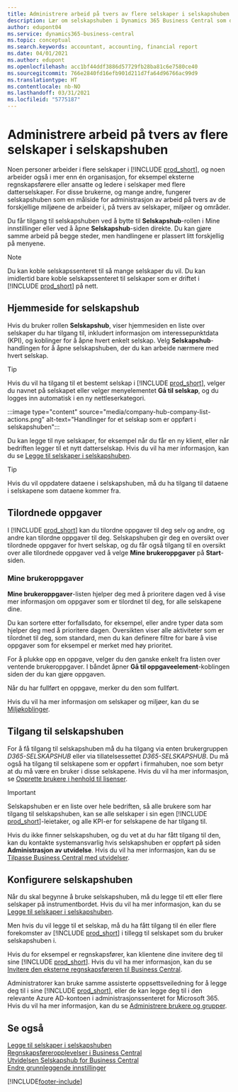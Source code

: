 ```yaml
---
title: Administrere arbeid på tvers av flere selskaper i selskapshuben
description: Lær om selskapshuben i Dynamics 365 Business Central som du bruker til å håndtere arbeidet i flere selskaper.
author: edupont04
ms.service: dynamics365-business-central
ms.topic: conceptual
ms.search.keywords: accountant, accounting, financial report
ms.date: 04/01/2021
ms.author: edupont
ms.openlocfilehash: acc1bf44ddf3886d57729fb28ba81c6e7580ce40
ms.sourcegitcommit: 766e2840fd16efb901d211d7fa64d96766ac99d9
ms.translationtype: HT
ms.contentlocale: nb-NO
ms.lasthandoff: 03/31/2021
ms.locfileid: "5775187"
---
```

# <a name="manage-work-across-multiple-companies-in-the-company-hub"></a>Administrere arbeid på tvers av flere selskaper i selskapshuben

Noen personer arbeider i flere selskaper i [!INCLUDE [prod_short](includes/prod_short.md)], og noen arbeider også i mer enn én organisasjon, for eksempel eksterne regnskapsførere eller ansatte og ledere i selskaper med flere datterselskaper. For disse brukerne, og mange andre, fungerer selskapshuben som en målside for administrasjon av arbeid på tvers av de forskjellige miljøene de arbeider i, på tvers av selskaper, miljøer og områder.  

Du får tilgang til selskapshuben ved å bytte til **Selskapshub**-rollen i Mine innstillinger eller ved å åpne **Selskapshub**-siden direkte. Du kan gjøre samme arbeid på begge steder, men handlingene er plassert litt forskjellig på menyene.  

> [!NOTE]
> Du kan koble selskapssenteret til så mange selskaper du vil. Du kan imidlertid bare koble selskapssenteret til selskaper som er driftet i [!INCLUDE [prod_short](includes/prod_short.md)] på nett.

## <a name="company-hub-home-page"></a>Hjemmeside for selskapshub

Hvis du bruker rollen **Selskapshub**, viser hjemmesiden en liste over selskaper du har tilgang til, inkludert informasjon om interessepunktdata (KPI), og koblinger for å åpne hvert enkelt selskap. <!--You can customize the dashboard to show the data points that you want to see by adding or removing columns. For example, you might want to see taxes that are due, how many open sales documents each company has, or the number of purchase invoices that are due next week. You can configure the view to suit your needs. If you have added many companies, you can use filters to sort your view.--> Velg **Selskapshub**-handlingen for å åpne selskapshuben, der du kan arbeide nærmere med hvert selskap.  

> [!TIP]
> Hvis du vil ha tilgang til et bestemt selskap i [!INCLUDE [prod_short](includes/prod_short.md)], velger du navnet på selskapet eller velger menyelementet **Gå til selskap**, og du logges inn automatisk i en ny nettleserkategori.

:::image type="content" source="media/company-hub-company-list-actions.png" alt-text="Handlinger for et selskap som er oppført i selskapshuben":::

Du kan legge til nye selskaper, for eksempel når du får en ny klient, eller når bedriften legger til et nytt datterselskap. Hvis du vil ha mer informasjon, kan du se [Legge til selskaper i selskapshuben](company-hub-add-company.md).  

> [!TIP]
> Hvis du vil oppdatere dataene i selskapshuben, må du ha tilgang til dataene i selskapene som dataene kommer fra.

<!--## Company details

In the **Company Hub** page, you can see more information about each company by choosing the name of the company that you want to learn more about. This opens the **Company Details** pane, where you can see additional information, such as the following:  

* Cash account balances  
* Cash flow forecast  
* Overdue purchase invoices  
* Overdue sales invoices  

> [!TIP]
> You can launch predefined Excel workbooks from the **Reports** tab in the ribbon. These Excel workbooks are designed as ready-to-print key financial statements and reports, but you can also modify them to fit your needs. For more information, see [Analyzing Financial Statements in Microsoft Excel](finance-analyze-excel.md).  

Otherwise, close the details pane and continue to the next company.  -->

## <a name="assigned-tasks"></a>Tilordnede oppgaver

I [!INCLUDE [prod_short](includes/prod_short.md)] kan du tilordne oppgaver til deg selv og andre, og andre kan tilordne oppgaver til deg. Selskapshuben gir deg en oversikt over tilordnede oppgaver for hvert selskap, og du får også tilgang til en oversikt over alle tilordnede oppgaver ved å velge **Mine brukeroppgaver** på **Start**-siden.  

<!--In the client company, you also have cues that call out tasks assigned to you in this particular client.  -->

### <a name="my-user-tasks"></a>Mine brukeroppgaver

**Mine brukeroppgaver**-listen hjelper deg med å prioritere dagen ved å vise mer informasjon om oppgaver som er tilordnet til deg, for alle selskapene dine.  

Du kan sortere etter forfallsdato, for eksempel, eller andre typer data som hjelper deg med å prioritere dagen. Oversikten viser alle aktiviteter som er tilordnet til deg, som standard, men du kan definere filtre for bare å vise oppgaver som for eksempel er merket med høy prioritet.  

For å plukke opp en oppgave, velger du den ganske enkelt fra listen over ventende brukeroppgaver. I båndet åpner **Gå til oppgaveelement**-koblingen siden der du kan gjøre oppgaven.  

Når du har fullført en oppgave, merker du den som fullført.  

Hvis du vil ha mer informasjon om selskaper og miljøer, kan du se [Miljøkoblinger](company-hub-add-company.md#environment-links).  

## <a name="access-the-company-hub"></a>Tilgang til selskapshuben

For å få tilgang til selskapshuben må du ha tilgang via enten brukergruppen *D365-SELSKAPSHUB* eller via tillatelsessettet *D365-SELSKAPSHUB*. Du må også ha tilgang til selskapene som er oppført i firmahuben, noe som betyr at du må være en bruker i disse selskapene. Hvis du vil ha mer informasjon, se [Opprette brukere i henhold til lisenser](ui-how-users-permissions.md).  

> [!IMPORTANT]
> Selskapshuben er en liste over hele bedriften, så alle brukere som har tilgang til selskapshuben, kan se alle selskaper i sin egen [!INCLUDE [prod_short](includes/prod_short.md)]-leietaker, og alle KPI-er for selskapene de har tilgang til.

Hvis du ikke finner selskapshuben, og du vet at du har fått tilgang til den, kan du kontakte systemansvarlig hvis selskapshuben er oppført på siden **Administrasjon av utvidelse**. Hvis du vil ha mer informasjon, kan du se [Tilpasse Business Central med utvidelser](ui-extensions.md).  

## <a name="set-up-the-company-hub"></a>Konfigurere selskapshuben

Når du skal begynne å bruke selskapshuben, må du legge til ett eller flere selskaper på instrumentbordet. Hvis du vil ha mer informasjon, kan du se [Legge til selskaper i selskapshuben](company-hub-add-company.md).  

Men hvis du vil legge til et selskap, må du ha fått tilgang til én eller flere forekomster av [!INCLUDE [prod_short](includes/prod_short.md)] i tillegg til selskapet som du bruker selskapshuben i.  

Hvis du for eksempel er regnskapsfører, kan klientene dine invitere deg til sine [!INCLUDE [prod_short](includes/prod_short.md)]. Hvis du vil ha mer informasjon, kan du se [Invitere den eksterne regnskapsføreren til Business Central](finance-accounting.md#inviteaccountant).  

Administratorer kan bruke samme assisterte oppsettsveiledning for å legge deg til i sine [!INCLUDE [prod_short](includes/prod_short.md)], eller de kan legge deg til i den relevante Azure AD-kontoen i administrasjonssenteret for Microsoft 365. Hvis du vil ha mer informasjon, kan du se [Administrere brukere og grupper](/microsoft-365/admin/add-users/?view=o365-worldwide&preserve-view=true).  

## <a name="see-also"></a>Se også

[Legge til selskaper i selskapshuben](company-hub-add-company.md)  
[Regnskapsføreropplevelser i Business Central](finance-accounting.md)  
[Utvidelsen Selskapshub for Business Central](ui-extensions-company-hub.md)  
[Endre grunnleggende innstillinger](ui-change-basic-settings.md)  


[!INCLUDE[footer-include](includes/footer-banner.md)]